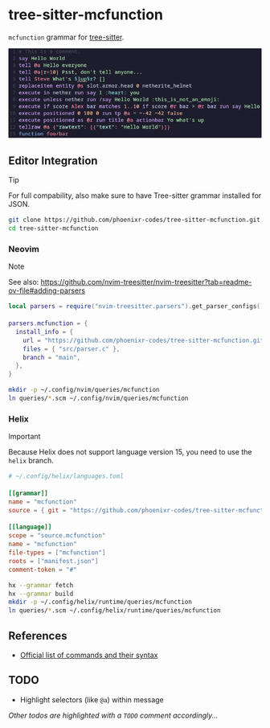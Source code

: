 # tree-sitter-mcfunction

`mcfunction` grammar for [tree-sitter][].

<p align="center">
  <img alt="Preview" src="./assets/preview.png" />
</p>

## Editor Integration

> [!TIP]
> For full compability, also make sure to have Tree-sitter grammar installed for
> JSON.

```sh
git clone https://github.com/phoenixr-codes/tree-sitter-mcfunction.git
cd tree-sitter-mcfunction
```

### Neovim

> [!NOTE]
> See also: <https://github.com/nvim-treesitter/nvim-treesitter?tab=readme-ov-file#adding-parsers>

```lua
local parsers = require("nvim-treesitter.parsers").get_parser_configs()

parsers.mcfunction = {
  install_info = {
    url = "https://github.com/phoenixr-codes/tree-sitter-mcfunction.git",
    files = { "src/parser.c" },
    branch = "main",
  },
}
```

```sh
mkdir -p ~/.config/nvim/queries/mcfunction
ln queries/*.scm ~/.config/nvim/queries/mcfunction
```

### Helix

> [!IMPORTANT]
> Because Helix does not support language version 15, you need to use the
> `helix` branch.

```toml
# ~/.config/helix/languages.toml

[[grammar]]
name = "mcfunction"
source = { git = "https://github.com/phoenixr-codes/tree-sitter-mcfunction", rev = "<LATEST COMMIT HASH OF `helix` BRANCH>" }

[[language]]
scope = "source.mcfunction"
name = "mcfunction"
file-types = ["mcfunction"]
roots = ["manifest.json"]
comment-token = "#"
```

```sh
hx --grammar fetch
hx --grammar build
mkdir -p ~/.config/helix/runtime/queries/mcfunction
ln queries/*.scm ~/.config/helix/runtime/queries/mcfunction
```

## References

- [Official list of commands and their syntax](https://github.com/MicrosoftDocs/minecraft-creator/tree/main/creator/Commands/commands)

## TODO

- Highlight selectors (like `@a`) within message

_Other todos are highlighted with a `TODO` comment accordingly..._

[tree-sitter]: https://github.com/tree-sitter/tree-sitter
